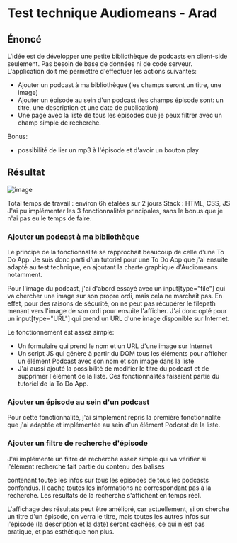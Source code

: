 # Test technique Audiomeans - Arad

## Énoncé

L'idée est de développer une petite bibliothèque de podcasts en client-side seulement. Pas besoin de base de données ni de code serveur.
L'application doit me permettre d'effectuer les actions suivantes:

- Ajouter un podcast à ma bibliothèque (les champs seront un titre, une image)
- Ajouter un épisode au sein d'un podcast (les champs épisode sont: un titre, une description et une date de publication)
- Une page avec la liste de tous les épisodes que je peux filtrer avec un champ simple de recherche.

Bonus:

- possibilité de lier un mp3 à l'épisode et d'avoir un bouton play

## Résultat
![image](https://user-images.githubusercontent.com/69279025/214444910-9bc6b7d0-4256-4f75-a7b3-8e3f0a361fc6.png)

Total temps de travail : environ 6h étalées sur 2 jours
Stack : HTML, CSS, JS
J'ai pu implémenter les 3 fonctionnalités principales, sans le bonus que je n'ai pas eu le temps de faire.

### Ajouter un podcast à ma bibliothèque

Le principe de la fonctionnalité se rapprochait beaucoup de celle d'une To Do App. Je suis donc parti d'un tutoriel pour une To Do App que j'ai ensuite adapté au test technique, en ajoutant la charte graphique d'Audiomeans notamment.

Pour l'image du podcast, j'ai d'abord essayé avec un input[type="file"] qui va chercher une image sur son propre ordi, mais cela ne marchait pas. En effet, pour des raisons de sécurité, on ne peut pas récupérer le filepath menant vers l'image de son ordi pour ensuite l'afficher.
J'ai donc opté pour un input[type="URL"] qui prend un URL d'une image disponible sur Internet.

Le fonctionnement est assez simple:

- Un formulaire qui prend le nom et un URL d'une image sur Internet
- Un script JS qui génère à partir du DOM tous les éléments pour afficher un élément Podcast avec son nom et son image dans la liste
- J'ai aussi ajouté la possibilité de modifier le titre du podcast et de supprimer l'élément de la liste. Ces fonctionnalités faisaient partie du tutoriel de la To Do App.

### Ajouter un épisode au sein d'un podcast

Pour cette fonctionnalité, j'ai simplement repris la première fonctionnalité que j'ai adaptée et implémentée au sein d'un élément Podcast de la liste.

### Ajouter un filtre de recherche d'épisode

J'ai implémenté un filtre de recherche assez simple qui va vérifier si l'élément recherché fait partie du contenu des balises <p> contenant toutes les infos sur tous les épisodes de tous les podcasts confondus.
Il cache toutes les informations ne correspondant pas à la recherche.
Les résultats de la recherche s'affichent en temps réel.

L'affichage des résultats peut être amélioré, car actuellement, si on cherche un titre d'un épisode, on verra le titre, mais toutes les autres infos sur l'épisode (la description et la date) seront cachées, ce qui n'est pas pratique, et pas esthétique non plus.

